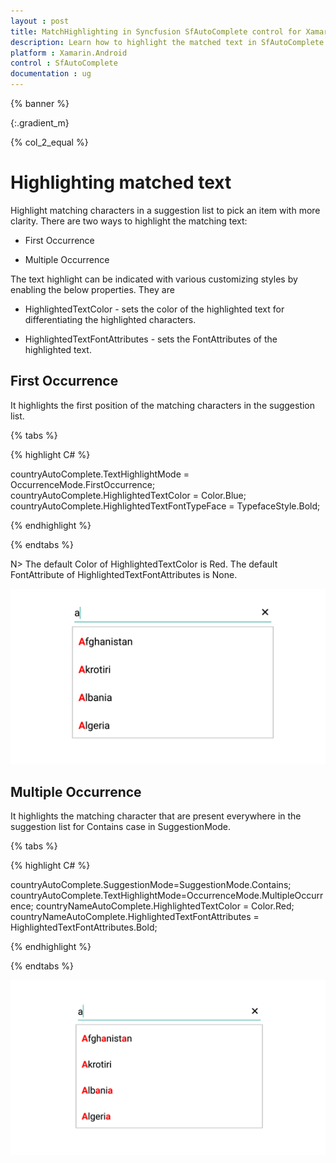 ```yaml
---
layout : post
title: MatchHighlighting in Syncfusion SfAutoComplete control for Xamarin.Android
description: Learn how to highlight the matched text in SfAutoComplete
platform : Xamarin.Android
control : SfAutoComplete
documentation : ug
---
```


{% banner %}

{:.gradient_m}

{% col_2_equal %}

# Highlighting matched text

Highlight matching characters in a suggestion list to pick an item with more clarity. There are two ways to highlight the matching text:


* First Occurrence

* Multiple Occurrence

The text highlight can be indicated with various customizing styles by enabling the below properties. They are

* HighlightedTextColor -  sets the color of the highlighted text for differentiating the highlighted characters.

* HighlightedTextFontAttributes - sets the FontAttributes of the highlighted text.

## First Occurrence

It highlights the first position of the matching characters in the suggestion list.

{% tabs %}

{% highlight C# %}

countryAutoComplete.TextHighlightMode = OccurrenceMode.FirstOccurrence; 
countryAutoComplete.HighlightedTextColor = Color.Blue; 
countryAutoComplete.HighlightedTextFontTypeFace = TypefaceStyle.Bold; 
	 
{% endhighlight %}

{% endtabs %}

N> The default Color of HighlightedTextColor is Red.
   The default FontAttribute of HighlightedTextFontAttributes is None.
	
![First Occurrence AutoComplete Image](images/FirstOccurrence.png)

## Multiple Occurrence

It highlights the matching character that are present everywhere in the suggestion list for Contains case in SuggestionMode.

{% tabs %}

{% highlight C# %}

countryAutoComplete.SuggestionMode=SuggestionMode.Contains;
countryAutoComplete.TextHighlightMode=OccurrenceMode.MultipleOccurrence;
countryNameAutoComplete.HighlightedTextColor = Color.Red; 
countryNameAutoComplete.HighlightedTextFontAttributes = HighlightedTextFontAttributes.Bold;
	 
{% endhighlight %}

{% endtabs %}
	
![Multiple Occurrence AutoComplete Image](images/MultipleOccurrence.png)




